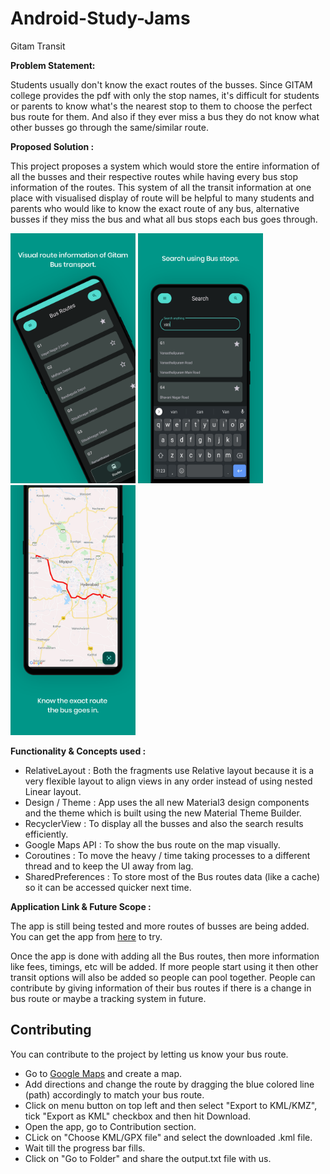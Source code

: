 # Android-Study-Jams

Gitam Transit

<b> Problem Statement: </b>

Students usually don't know the exact routes of the busses. Since GITAM college provides the pdf with only the stop names, it's difficult for students or parents to know what's the nearest stop to them to choose the perfect bus route for them. And also if they ever miss a bus they do not know what other busses go through the same/similar route.

<b> Proposed Solution : </b>

This project proposes a system which would store the entire information of all the busses and their respective routes while having every bus stop information of the routes. This system of all the transit information at one place with visualised display of route will be helpful to many students and parents who would like to know the exact route of any bus, alternative busses if they miss the bus and what all bus stops each bus goes through. 

<p>
 <img src="githubdocs/screenshot1.png" width="200" />
 <img src="githubdocs/screenshot2.png" width="200" /> 
 <img src="githubdocs/screenshot3.png" width="200" />
</p>

<b> Functionality & Concepts used : </b>

- RelativeLayout : Both the fragments use Relative layout because it is a very flexible layout to align views in any order instead of using nested Linear layout.
- Design / Theme : App uses the all new Material3 design components and the theme which is built using the new Material Theme Builder.
- RecyclerView : To display all the busses and also the search results efficiently.
- Google Maps API : To show the bus route on the map visually. 
- Coroutines : To move the heavy / time taking processes to a different thread and to keep the UI away from lag.
- SharedPreferences : To store most of the Bus routes data (like a cache) so it can be accessed quicker next time. 

<b> Application Link & Future Scope : </b>

The app is still being tested and more routes of busses are being added. You can get the app from [here](https://github.com/supersu-man/GitamTransit/releases) to try.

Once the app is done with adding all the Bus routes, then more information like fees, timings, etc will be added. If more people start using it then other transit options will also be added so people can pool together. People can contribute by giving information of their bus routes if there is a change in bus route or maybe a tracking system in future. 

## Contributing
You can contribute to the project by letting us know your bus route.
- Go to [Google Maps](https://www.google.com/mymaps) and create a map.
- Add directions and change the route by dragging the blue colored line (path) accordingly to match your bus route.
- Click on menu button on top left and then select "Export to KML/KMZ", tick "Export as KML" checkbox and then hit Download.
- Open the app, go to Contribution section.
- CLick on "Choose KML/GPX file" and select the downloaded .kml file.
- Wait till the progress bar fills.
- Click on "Go to Folder" and share the output.txt file with us. 
